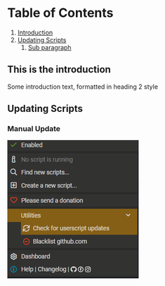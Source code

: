 # Table of Contents
1. [Introduction](#introduction)
2. [Updating Scripts](https://github.com/JeysonArtiles/amzn#updating-scripts)
    1. [Sub paragraph](https://github.com/JeysonArtiles/amzn#manual-update)

## This is the introduction <a name="introduction"></a>
Some introduction text, formatted in heading 2 style

## Updating Scripts

### Manual Update

![ManualUpdateTamperMonkey](https://github.com/JeysonArtiles/amzn/blob/master/.documentation/ManualUpdateTamperMonkey.png)
